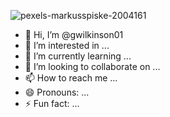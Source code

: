 ![pexels-markusspiske-2004161](https://github.com/user-attachments/assets/b0a82713-faff-40f6-830f-9518b4ee06f6)

- 👋 Hi, I’m @gwilkinson01
- 👀 I’m interested in ...
- 🌱 I’m currently learning ...
- 💞️ I’m looking to collaborate on ...
- 📫 How to reach me ...
- 😄 Pronouns: ...
- ⚡ Fun fact: ...

<!---
gwilkinson01/gwilkinson01 is a ✨ special ✨ repository because its `README.md` (this file) appears on your GitHub profile.
You can click the Preview link to take a look at your changes.
--->
